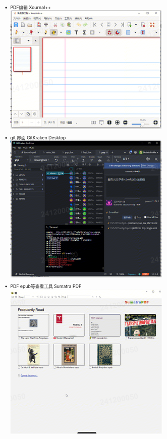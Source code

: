 


- PDF编辑 Xournal++
![](attachments/Pasted%20image%2020250108113031.png)

- git 界面 GitKraken Desktop
![](attachments/Pasted%20image%2020250108113111.png)


- PDF epub等查看工具 Sumatra PDF
![](attachments/Pasted%20image%2020250108113219.png)